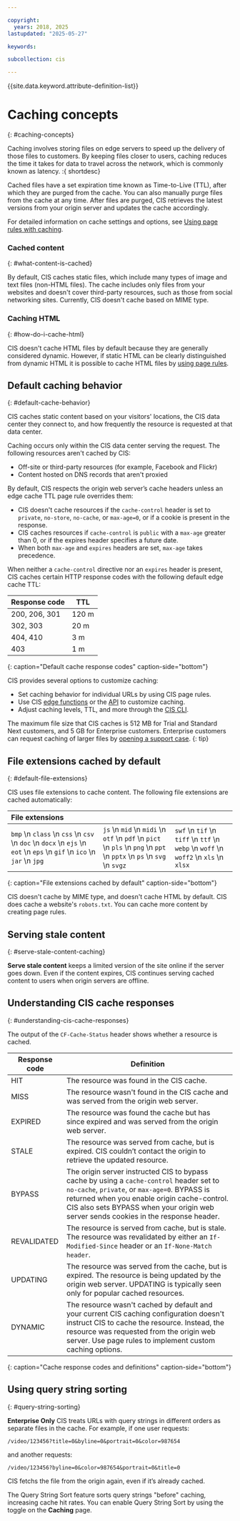 ```yaml
---

copyright:
  years: 2018, 2025
lastupdated: "2025-05-27"

keywords:

subcollection: cis

---
```


{{site.data.keyword.attribute-definition-list}}

# Caching concepts
{: #caching-concepts}

Caching involves storing files on edge servers to speed up the delivery of those files to customers. By keeping files closer to users, caching reduces the time it takes for data to travel across the network, which is commonly known as latency.
:{ shortdesc}

Cached files have a set expiration time known as Time-to-Live (TTL), after which they are purged from the cache. You can also manually purge files from the cache at any time. After files are purged, CIS retrieves the latest versions from your origin server and updates the cache accordingly.

For detailed information on cache settings and options, see [Using page rules with caching](/docs/cis?topic=cis-use-page-rules-with-caching).

### Cached content
{: #what-content-is-cached}

By default, CIS caches static files, which include many types of image and text files (non-HTML files). The cache includes only files from your websites and doesn't cover third-party resources, such as those from social networking sites. Currently, CIS doesn't cache based on MIME type.

### Caching HTML
{: #how-do-i-cache-html}

CIS doesn't cache HTML files by default because they are generally considered dynamic. However, if static HTML can be clearly distinguished from dynamic HTML it is possible to cache HTML files by [using page rules](/docs/cis?topic=cis-use-page-rules).

## Default caching behavior
{: #default-cache-behavior}

CIS caches static content based on your visitors' locations, the CIS data center they connect to, and how frequently the resource is requested at that data center.

Caching occurs only within the CIS data center serving the request. The following resources aren't cached by CIS:

- Off-site or third-party resources (for example, Facebook and Flickr)
- Content hosted on DNS records that aren't proxied

By default, CIS respects the origin web server’s cache headers unless an edge cache TTL page rule overrides them:

- CIS doesn't cache resources if the `cache-control` header is set to `private`, `no-store`, `no-cache`, or `max-age=0`, or if a cookie is present in the response.
- CIS caches resources if `cache-control` is `public` with a `max-age` greater than 0, or if the expires header specifies a future date.
- When both `max-age` and `expires` headers are set, `max-age` takes precedence.

When neither a `cache-control` directive nor an `expires` header is present, CIS caches certain HTTP response codes with the following default edge cache TTL:

|Response code|TTL  |
|-------------|--------|
|200, 206, 301|120 m|
|302, 303     |20 m |
|404, 410     |3 m  |
|403          |1 m  |
{: caption="Default cache response codes" caption-side="bottom"}

CIS provides several options to customize caching:

- Set caching behavior for individual URLs by using CIS page rules.
- Use CIS [edge functions](/docs/cis?topic=cis-edge-functions-use-cases#caching-using-fetch) or the [API](/docs/cis?topic=cis-edge-functions-use-cases#cache-api) to customize caching.
- Adjust caching levels, TTL, and more through the [CIS CLI](/docs/cis?topic=cis-cis-cli#cache).

The maximum file size that CIS caches is 512 MB for Trial and Standard Next customers, and 5 GB for Enterprise customers. Enterprise customers can request caching of larger files by [opening a support case](/docs/account?topic=account-open-case&interface=ui). 
{: tip}

## File extensions cached by default
{: #default-file-extensions}

CIS uses file extensions to cache content. The following file extensions are cached automatically:

| File extensions |  |  |
|:---------| :--------|:-------|
| `bmp` \n `class` \n `css` \n `csv` \n `doc` \n `docx` \n `ejs` \n `eot` \n `eps` \n `gif` \n `ico` \n `jar` \n `jpg` | `js` \n `mid` \n `midi` \n `otf` \n `pdf` \n `pict` \n `pls` \n `png` \n `ppt` \n `pptx` \n `ps` \n `svg` \n `svgz` | `swf` \n `tif` \n `tiff` \n `ttf` \n `webp` \n `woff` \n `woff2` \n `xls` \n `xlsx` |
{: caption="File extensions cached by default" caption-side="bottom"}

CIS doesn't cache by MIME type, and doesn't cache HTML by default. CIS does cache a website's `robots.txt`. You can cache more content by creating page rules.

## Serving stale content
{: #serve-stale-content-caching}

**Serve stale content** keeps a limited version of the site online if the server goes down. Even if the content expires, CIS continues serving cached content to users when origin servers are offline.

## Understanding CIS cache responses
{: #understanding-cis-cache-responses}

The output of the `CF-Cache-Status` header shows whether a resource is cached.

| Response code | Definition |
|---------------|------------|
|HIT|The resource was found in the CIS cache.|
|MISS|The resource wasn't found in the CIS cache and was served from the origin web server.|
|EXPIRED|The resource was found the cache but has since expired and was served from the origin web server.
|STALE|The resource was served from cache, but is expired. CIS couldn’t contact the origin to retrieve the updated resource.|
|BYPASS|The origin server instructed CIS to bypass cache by using a `cache-control` header set to `no-cache`, `private`, or `max-age=0`. BYPASS is returned when you enable origin cache-control. CIS also sets BYPASS when your origin web server sends cookies in the response header.|
|REVALIDATED|The resource is served from cache, but is stale. The resource was revalidated by either an `If-Modified-Since` header or an `If-None-Match header`.|
|UPDATING|The resource was served from the cache, but is expired. The resource is being updated by the origin web server. UPDATING is typically seen only for popular cached resources.|
|DYNAMIC|The resource wasn't cached by default and your current CIS caching configuration doesn't instruct CIS to cache the resource. Instead, the resource was requested from the origin web server. Use page rules to implement custom caching options.|
{: caption="Cache response codes and definitions" caption-side="bottom"}

## Using query string sorting
{: #query-string-sorting}

**Enterprise Only** CIS treats URLs with query strings in different orders as separate files in the cache. For example, if one user requests:

`/video/123456?title=0&byline=0&portrait=0&color=987654`

and another requests:

`/video/123456?byline=0&color=987654&portrait=0&title=0`

CIS fetchs the file from the origin again, even if it’s already cached.

The Query String Sort feature sorts query strings "before" caching, increasing cache hit rates. You can enable Query String Sort by using the toggle on the **Caching** page.
